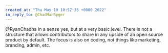 ```yaml
---
created_at: "Thu May 19 10:57:35 +0000 2022"
in_reply_to: @ChadManRyger
---
```


@RyanChadha In a sense yes, but at a very basic level. There is not a structure that allows contributors to share in any upside of an open source product by default. The focus is also on coding, not things like marketing, branding, admin, etc.